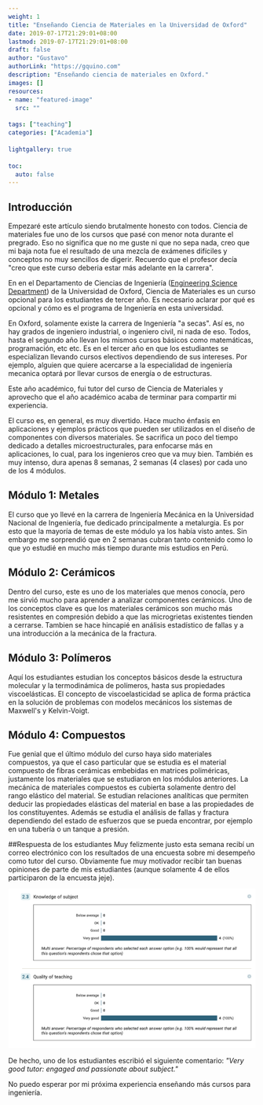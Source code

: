```yaml
---
weight: 1
title: "Enseñando Ciencia de Materiales en la Universidad de Oxford"
date: 2019-07-17T21:29:01+08:00
lastmod: 2019-07-17T21:29:01+08:00
draft: false
author: "Gustavo"
authorLink: "https://gquino.com"
description: "Enseñando ciencia de materiales en Oxford."
images: []
resources:
- name: "featured-image"
  src: ""

tags: ["teaching"]
categories: ["Academia"]

lightgallery: true

toc:
  auto: false
---
```


## Introducción
Empezaré este artículo siendo brutalmente honesto con todos. Ciencia de materiales fue uno de los cursos que pasé con menor nota durante el pregrado. Eso no significa que no me guste ni que no sepa nada, creo que mi baja nota fue el resultado de una mezcla de exámenes difíciles y conceptos no muy sencillos de digerir. Recuerdo que el profesor decía "creo que este curso deberia estar más adelante en la carrera".

En en el Departamento de Ciencias de Ingeniería ([Engineering Science Department](https://www.eng.ox.ac.uk/)) de la Universidad de Oxford, Ciencia de Materiales es un curso opcional para los estudiantes de tercer año. Es necesario aclarar por qué es opcional y cómo es el programa de Ingeniería en esta universidad.

En Oxford, solamente existe la carrera de Ingeniería "a secas". Así es, no hay grados de ingeniero industrial, o ingeniero civil, ni nada de eso. Todos, hasta el segundo año llevan los mismos cursos básicos como matemáticas, programación, etc etc. Es en el tercer año en que los estudiantes se especializan llevando cursos electivos dependiendo de sus intereses. Por ejemplo, alguien que quiere acercarse a la especialidad de ingeniería mecanica optará por llevar cursos de energía o de estructuras.

Este año académico, fui tutor del curso de Ciencia de Materiales y aprovecho que el año académico acaba de terminar para compartir mi experiencia.

El curso es, en general, es muy divertido. Hace mucho énfasis en aplicaciones y ejemplos prácticos que pueden ser utilizados en el diseño de componentes con diversos materiales. Se sacrifica un poco del tiempo dedicado a detalles microestructurales, para enfocarse más en aplicaciones, lo cual, para los ingenieros creo que va muy bien. También es muy intenso, dura apenas 8 semanas, 2 semanas (4 clases) por cada uno de los 4 módulos.

## Módulo 1: Metales
El curso que yo llevé en la carrera de Ingeniería Mecánica en la Universidad Nacional de Ingeniería, fue dedicado principalmente a metalurgia. Es por esto que la mayoría de temas de este módulo ya los había visto antes. Sin embargo me sorprendió que en 2 semanas cubran tanto contenido como lo que yo estudié en mucho más tiempo durante mis estudios en Perú.

## Módulo 2: Cerámicos
Dentro del curso, este es uno de los materiales que menos conocía, pero me sirvió mucho para aprender a analizar componentes cerámicos. Uno de los conceptos clave es que los materiales cerámicos son mucho más resistentes en compresión debido a que las microgrietas existentes tienden a cerrarse. Tambien se hace hincapié en análisis estadístico de fallas y a una introducción a la mecánica de la fractura.

## Módulo 3: Polímeros
Aquí los estudiantes estudian los conceptos básicos desde la estructura molecular y la termodinámica de polímeros, hasta sus propiedades viscoelásticas. El concepto de viscoelasticidad se aplica de forma práctica en la solución de problemas con modelos mecánicos los sistemas de Maxwell's y Kelvin-Voigt.

## Módulo 4: Compuestos
Fue genial que el último módulo del curso haya sido materiales compuestos, ya que el caso particular que se estudia es el material compuesto de fibras cerámicas embebidas en matrices poliméricas, justamente los materiales que se estudiaron en los módulos anteriores. La mecánica de materiales compuestos es cubierta solamente dentro del rango elástico del material. Se estudian relaciones analíticas que permiten deducir las propiedades elásticas del material en base a las propiedades de los constituyentes. Además se estudia el análisis de fallas y fractura dependiendo del estado de esfuerzos que se pueda encontrar, por ejemplo en una tubería o un tanque a presión.

##Respuesta de los estudiantes
Muy felizmente justo esta semana recibí un correo electrónico con los resultados de una encuesta sobre mi desempeño como tutor del curso. Obviamente fue muy motivador recibir tan buenas opiniones de parte de mis estudiantes (aunque solamente 4 de ellos participaron de la encuesta jeje).

![Encuesta](encuestateaching.png)

De hecho, uno de los estudiantes escribió el siguiente comentario: *"Very good tutor: engaged and passionate about subject."*

No puedo esperar por mi próxima experiencia enseñando más cursos para ingeniería.
